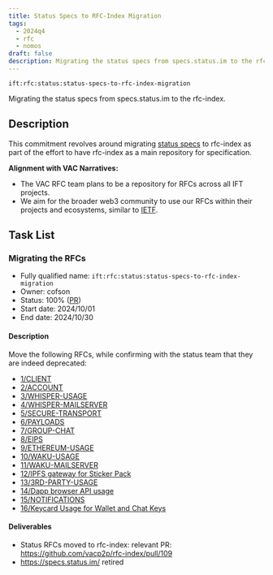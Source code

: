 ```yaml
---
title: Status Specs to RFC-Index Migration
tags:
  - 2024q4
  - rfc
  - nomos
draft: false
description: Migrating the status specs from specs.status.im to the rfc-index.
---
```


`ift:rfc:status:status-specs-to-rfc-index-migration`

Migrating the status specs from specs.status.im to the rfc-index.
## Description

This commitment revolves around migrating [status specs](https://specs.status.im/)
to rfc-index as part of the effort to have rfc-index
as a main repository for specification.

**Alignment with VAC Narratives:**

- The VAC RFC team plans to be a repository for RFCs across all IFT projects.
- We aim for the broader web3 community to use our RFCs within their projects 
  and ecosystems, similar to [IETF](https://www.ietf.org/).

## Task List

### Migrating the RFCs

- Fully qualified name: 
	`ift:rfc:status:status-specs-to-rfc-index-migration`
- Owner: cofson
- Status: 100% ([PR](https://github.com/vacp2p/rfc-index/pull/109))
- Start date: 2024/10/01
- End date: 2024/10/30

#### Description

Move the following RFCs, while confirming with the status team that they are indeed deprecated:
- [1/CLIENT](https://specs.status.im/spec/1)
- [2/ACCOUNT](https://specs.status.im/spec/2)
- [3/WHISPER-USAGE](https://specs.status.im/spec/3)
- [4/WHISPER-MAILSERVER](https://specs.status.im/spec/4)
- [5/SECURE-TRANSPORT](https://specs.status.im/spec/5)
- [6/PAYLOADS](https://specs.status.im/spec/6)
- [7/GROUP-CHAT](https://specs.status.im/draft/7)
- [8/EIPS](https://specs.status.im/spec/8)
- [9/ETHEREUM-USAGE](https://specs.status.im/spec/9)
- [10/WAKU-USAGE](https://specs.status.im/spec/10)
- [11/WAKU-MAILSERVER](https://specs.status.im/spec/11)
- [12/IPFS gateway for Sticker Pack](https://specs.status.im/draft/12)
- [13/3RD-PARTY-USAGE](https://specs.status.im/draft/13)
- [14/Dapp browser API usage](https://specs.status.im/draft/14)
- [15/NOTIFICATIONS](https://specs.status.im/draft/15)
- [16/Keycard Usage for Wallet and Chat Keys](https://specs.status.im/draft/16)

#### Deliverables

- Status RFCs moved to rfc-index: relevant PR: https://github.com/vacp2p/rfc-index/pull/109 
- https://specs.status.im/ retired


